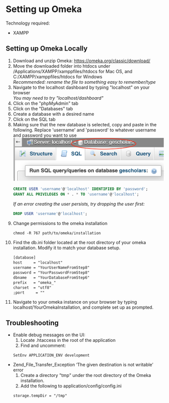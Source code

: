 # Setting up Omeka
Technology required:
* XAMPP

## Setting up Omeka Locally
1. Download and unzip Omeka: https://omeka.org/classic/download/
1. Move the downloaded folder into htdocs under /Applications/XAMPP/xamppfiles/htdocs for Mac OS, and C:/XAMPP/xamppfiles/htdocs for Windows  
  _Recommended: rename the file to something easy to remember/type_
1. Navigate to the localhost dashboard by typing "localhost" on your browser  
  _You may need to try "localhost/dashboard"_
1. Click on the "phpMyAdmin" tab
1. Click on the "Databases" tab
1. Create a database with a desired name
1. Click on the SQL tab
1. Making sure that the new database is selected, copy and paste in the following. Replace 'username' and 'password' to whatever username and password you want to use
  ![db](images/db.png)
    ```SQL
    CREATE USER 'username'@'localhost' IDENTIFIED BY 'password';
    GRANT ALL PRIVILEGES ON * . * TO 'username'@'localhost';
    ```
    _If an error creating the user persists, try dropping the user first:_
    ```SQL
    DROP USER 'username'@'localhost';
    ```
1. Change permissions to the omeka installation
    ```shell
    chmod -R 767 path/to/omeka/installation
    ```
1. Find the db.ini folder located at the root directory of your omeka installation. Modify it to match your database setup.
    ```
    [database]
    host     = "localhost"
    username = "YourUserNameFromStep8"
    password = "YourPasswordFromStep8"
    dbname   = "YourDatabaseFromStep6"
    prefix   = "omeka_"
    charset  = "utf8"
    ;port     = ""
    ```
1. Navigate to your omeka instance on your browser by typing localhost/YourOmekaInstallation, and complete set up as prompted.

## Troubleshooting
* Enable debug messages on the UI:
  1. Locate .htaccess in the root of the application
  1. Find and uncomment: 
    ```
    SetEnv APPLICATION_ENV development
    ```
* Zend_File_Transfer_Exception ‘The given destination is not writable’ error
  1. Create a directory "tmp" under the root directory of the Omeka installation.
  1. Add the following to application/config/config.ini
  ```
  storage.tempDir = "/tmp"
  ```
